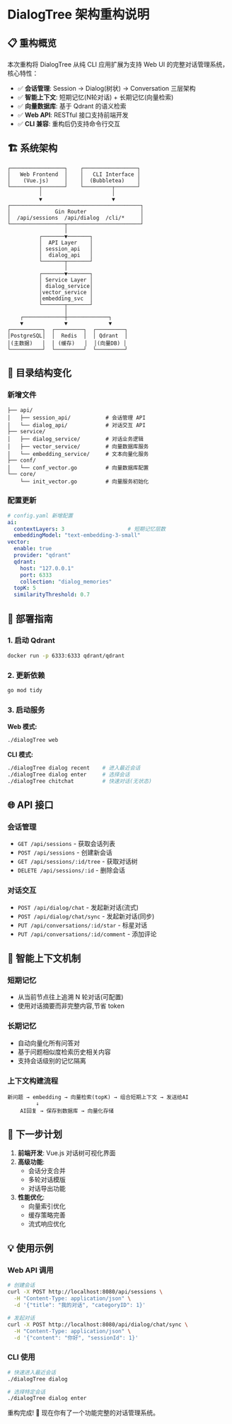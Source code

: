 # DialogTree 架构重构说明

## 📋 重构概览

本次重构将 DialogTree 从纯 CLI 应用扩展为支持 Web UI 的完整对话管理系统，核心特性：

- ✅ **会话管理**: Session → Dialog(树状) → Conversation 三层架构
- ✅ **智能上下文**: 短期记忆(N轮对话) + 长期记忆(向量检索)
- ✅ **向量数据库**: 基于 Qdrant 的语义检索
- ✅ **Web API**: RESTful 接口支持前端开发
- ✅ **CLI 兼容**: 重构后仍支持命令行交互

## 🏗️ 系统架构

```
┌─────────────────┐    ┌─────────────────┐
│   Web Frontend  │    │   CLI Interface │
│    (Vue.js)     │    │  (Bubbletea)    │
└─────────┬───────┘    └─────────┬───────┘
          │                      │
          ▼                      ▼
┌─────────────────────────────────────────┐
│              Gin Router                 │
│  /api/sessions  /api/dialog  /cli/*     │
└─────────────────┬───────────────────────┘
                  │
          ┌───────▼───────┐
          │  API Layer    │
          │ session_api   │
          │  dialog_api   │
          └───────┬───────┘
                  │
          ┌───────▼───────┐
          │ Service Layer │
          │ dialog_service│
          │vector_service │
          │embedding_svc  │
          └───────┬───────┘
                  │
    ┌─────────────┼─────────────┐
    ▼             ▼             ▼
┌──────────┐  ┌─────────┐  ┌─────────┐
│PostgreSQL│  │  Redis  │  │ Qdrant  │
│(主数据)   │  │ (缓存)   │  │(向量DB) │
└──────────┘  └─────────┘  └─────────┘
```

## 📁 目录结构变化

### 新增文件
```
├── api/
│   ├── session_api/           # 会话管理 API
│   └── dialog_api/            # 对话交互 API
├── service/
│   ├── dialog_service/        # 对话业务逻辑
│   ├── vector_service/        # 向量数据库服务
│   └── embedding_service/     # 文本向量化服务
├── conf/
│   └── conf_vector.go         # 向量数据库配置
└── core/
    └── init_vector.go         # 向量服务初始化
```

### 配置更新
```yaml
# config.yaml 新增配置
ai:
  contextLayers: 3                    # 短期记忆层数
  embeddingModel: "text-embedding-3-small"
vector:
  enable: true
  provider: "qdrant"
  qdrant:
    host: "127.0.0.1"
    port: 6333
    collection: "dialog_memories"
  topK: 5
  similarityThreshold: 0.7
```

## 🚀 部署指南

### 1. 启动 Qdrant
```bash
docker run -p 6333:6333 qdrant/qdrant
```

### 2. 更新依赖
```bash
go mod tidy
```

### 3. 启动服务

**Web 模式:**
```bash
./dialogTree web
```

**CLI 模式:**
```bash
./dialogTree dialog recent    # 进入最近会话
./dialogTree dialog enter     # 选择会话
./dialogTree chitchat         # 快速对话(无状态)
```

## 🌐 API 接口

### 会话管理
- `GET /api/sessions` - 获取会话列表
- `POST /api/sessions` - 创建新会话
- `GET /api/sessions/:id/tree` - 获取对话树
- `DELETE /api/sessions/:id` - 删除会话

### 对话交互
- `POST /api/dialog/chat` - 发起新对话(流式)
- `POST /api/dialog/chat/sync` - 发起新对话(同步)
- `PUT /api/conversations/:id/star` - 标星对话
- `PUT /api/conversations/:id/comment` - 添加评论

## 🧠 智能上下文机制

### 短期记忆
- 从当前节点往上追溯 N 轮对话(可配置)
- 使用对话摘要而非完整内容,节省 token

### 长期记忆  
- 自动向量化所有问答对
- 基于问题相似度检索历史相关内容
- 支持会话级别的记忆隔离

### 上下文构建流程
```
新问题 → embedding → 向量检索(topK) → 组合短期上下文 → 发送给AI
         ↓
    AI回复 → 保存到数据库 → 向量化存储
```

## 🎯 下一步计划

1. **前端开发**: Vue.js 对话树可视化界面
2. **高级功能**: 
   - 会话分支合并
   - 多轮对话模版
   - 对话导出功能
3. **性能优化**: 
   - 向量索引优化
   - 缓存策略完善
   - 流式响应优化

## 💡 使用示例

### Web API 调用
```bash
# 创建会话
curl -X POST http://localhost:8080/api/sessions \
  -H "Content-Type: application/json" \
  -d '{"title": "我的对话", "categoryID": 1}'

# 发起对话
curl -X POST http://localhost:8080/api/dialog/chat/sync \
  -H "Content-Type: application/json" \
  -d '{"content": "你好", "sessionId": 1}'
```

### CLI 使用
```bash
# 快速进入最近会话
./dialogTree dialog

# 选择特定会话
./dialogTree dialog enter
```

重构完成! 🎉 现在你有了一个功能完整的对话管理系统。